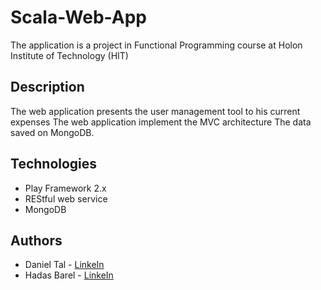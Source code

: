# Scala-Web-App

The application is a project in Functional Programming course at Holon Institute of Technology (HIT)

## Description
The web application presents the user management tool to his current expenses
The web application implement the MVC architecture
The data saved on MongoDB. 

## Technologies
* Play Framework 2.x
* REStful web service
* MongoDB


## Authors
* Daniel Tal - [LinkeIn](https://www.linkedin.com/in/daniel-tal/)
* Hadas Barel - [LinkeIn](https://www.linkedin.com/in/hadas-barel-a73840148/)

